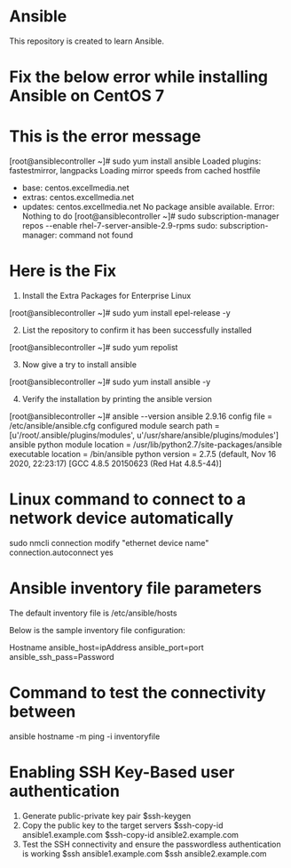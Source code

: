 # Ansible
This repository is created to learn Ansible.

# Fix the below error while installing Ansible on CentOS 7

# This is the error message
[root@ansiblecontroller ~]# sudo yum install ansible
Loaded plugins: fastestmirror, langpacks
Loading mirror speeds from cached hostfile
 * base: centos.excellmedia.net
 * extras: centos.excellmedia.net
 * updates: centos.excellmedia.net
No package ansible available.
Error: Nothing to do
[root@ansiblecontroller ~]# sudo subscription-manager repos --enable rhel-7-server-ansible-2.9-rpms
sudo: subscription-manager: command not found

# Here is the Fix
1. Install the Extra Packages for Enterprise Linux

[root@ansiblecontroller ~]# sudo yum install epel-release -y

2. List the repository to confirm it has been successfully installed

[root@ansiblecontroller ~]# sudo yum repolist

3. Now give a try to install ansible

[root@ansiblecontroller ~]# sudo yum install ansible -y

4. Verify the installation by printing the ansible version

[root@ansiblecontroller ~]# ansible --version
ansible 2.9.16
  config file = /etc/ansible/ansible.cfg
  configured module search path = [u'/root/.ansible/plugins/modules', u'/usr/share/ansible/plugins/modules']
  ansible python module location = /usr/lib/python2.7/site-packages/ansible
  executable location = /bin/ansible
  python version = 2.7.5 (default, Nov 16 2020, 22:23:17) [GCC 4.8.5 20150623 (Red Hat 4.8.5-44)]

# Linux command to connect to a network device automatically
sudo nmcli connection modify "ethernet device name" connection.autoconnect yes

# Ansible inventory file parameters

The default inventory file is /etc/ansible/hosts

Below is the sample inventory file configuration:

Hostname ansible_host=ipAddress ansible_port=port ansible_ssh_pass=Password

# Command to test the connectivity between

ansible hostname -m ping -i inventoryfile

# Enabling SSH Key-Based user authentication
1) Generate public-private key pair
$ssh-keygen
2) Copy the public key to the target servers
$ssh-copy-id ansible1.example.com
$ssh-copy-id ansible2.example.com
3) Test the SSH connectivity and ensure the passwordless authentication is working
$ssh ansible1.example.com
$ssh ansible2.example.com
